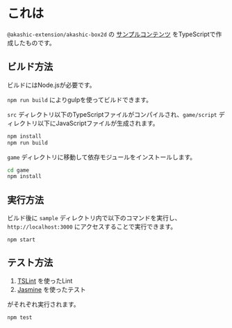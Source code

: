 # これは

`@akashic-extension/akashic-box2d` の [サンプルコンテンツ](../sample) をTypeScriptで作成したものです。

## ビルド方法

ビルドにはNode.jsが必要です。

`npm run build` によりgulpを使ってビルドできます。

`src` ディレクトリ以下のTypeScriptファイルがコンパイルされ、`game/script` ディレクトリ以下にJavaScriptファイルが生成されます。

```sh
npm install
npm run build
```

`game` ディレクトリに移動して依存モジュールをインストールします。

```sh
cd game
npm install
```

## 実行方法
ビルド後に `sample` ディレクトリ内で以下のコマンドを実行し、 `http://localhost:3000` にアクセスすることで実行できます。

```
npm start
```

## テスト方法

1. [TSLint](https://github.com/palantir/tslint "TSLint") を使ったLint
2. [Jasmine](http://jasmine.github.io "Jasmine") を使ったテスト

がそれぞれ実行されます。

```sh
npm test
```
